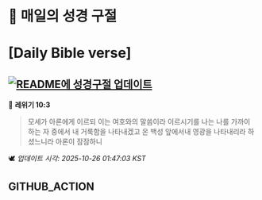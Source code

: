 # 🙏 매일의 성경 구절
# [Daily Bible verse]
## [![README에 성경구절 업데이트](https://github.com/DONGSUKA/first_test/actions/workflows/update-readme-bible.yml/badge.svg)](https://github.com/DONGSUKA/first_test/actions/workflows/update-readme-bible.yml)
<!-- START_BIBLE_VERSE -->
📖 **레위기 10:3**
> 모세가 아론에게 이르되 이는 여호와의 말씀이라 이르시기를 나는 나를 가까이 하는 자 중에서 내 거룩함을 나타내겠고 온 백성 앞에서내 영광을 나타내리라 하셨느니라 아론이 잠잠하니

🕊️ _업데이트 시각: 2025-10-26 01:47:03 KST_
  <!-- END_BIBLE_VERSE -->
## GITHUB_ACTION
